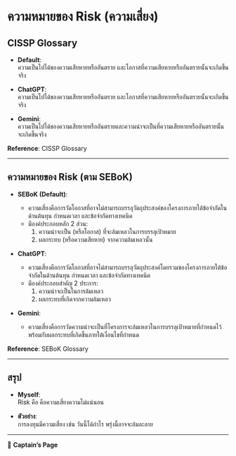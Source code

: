 # ความหมายของ Risk (ความเสี่ยง)

## CISSP Glossary  
- **Default**:  
  ความเป็นไปได้ของความเสียหายหรืออันตราย และโอกาสที่ความเสียหายหรืออันตรายนั้นจะเกิดขึ้นจริง  

- **ChatGPT**:  
  ความเป็นไปได้ของความเสียหายหรืออันตราย และโอกาสที่ความเสียหายหรืออันตรายนั้นจะเกิดขึ้นจริง  

- **Gemini**:  
  ความเป็นไปได้ของความเสียหายหรืออันตรายและความน่าจะเป็นที่ความเสียหายหรืออันตรายนั้นจะเกิดขึ้นจริง  

**Reference**: CISSP Glossary  

---

## ความหมายของ Risk (ตาม SEBoK)

- **SEBoK (Default)**:  
  - ความเสี่ยงคือการวัดโอกาสที่อาจไม่สามารถบรรลุวัตถุประสงค์ของโครงการภายใต้ข้อจำกัดในด้านต้นทุน กำหนดเวลา และข้อจำกัดทางเทคนิค  
  - มีองค์ประกอบหลัก 2 ส่วน:  
    1. ความน่าจะเป็น (หรือโอกาส) ที่จะล้มเหลวในการบรรลุเป้าหมาย  
    2. ผลกระทบ (หรือความเสียหาย) จากความล้มเหลวนั้น  

- **ChatGPT**:  
  - ความเสี่ยงคือการวัดโอกาสที่อาจไม่สามารถบรรลุวัตถุประสงค์โดยรวมของโครงการภายใต้ข้อจำกัดในด้านต้นทุน กำหนดเวลา และข้อจำกัดทางเทคนิค  
  - มีองค์ประกอบสำคัญ 2 ประการ:  
    1. ความน่าจะเป็นในการล้มเหลว  
    2. ผลกระทบที่เกิดจากความล้มเหลว  

- **Gemini**:  
  - ความเสี่ยงคือการวัดความน่าจะเป็นที่โครงการจะล้มเหลวในการบรรลุเป้าหมายที่กำหนดไว้ พร้อมกับผลกระทบที่เกิดขึ้นภายใต้เงื่อนไขที่กำหนด  

**Reference**: SEBoK Glossary  

---

## สรุป  

- **Myself**:  
  Risk คือ  คือความเสี่ยงความไม่แน่นอน 

- **ตัวอย่าง**:  
  การลงทุนมีความเสี่ยง เช่น วันนี้ได้กำไร พรุ่งนี้อาจจะล้มละลาย 
  >  

---

🚀 **Captain’s Page**





